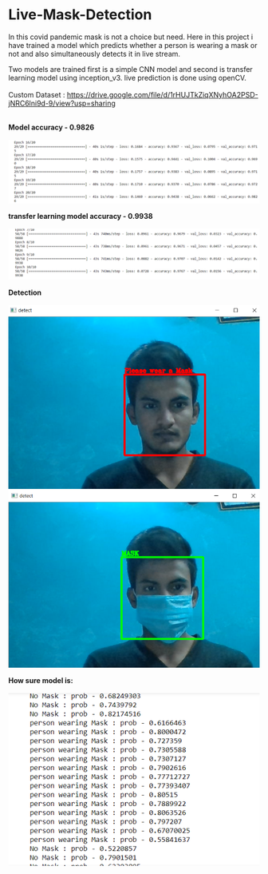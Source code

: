 # Live-Mask-Detection
In this covid pandemic mask is not a choice but need. Here in this project i have trained a model which predicts whether a person is wearing a mask or not and also simultaneously detects it in live stream.

Two models are trained first is a simple CNN model and second is transfer learning model using inception_v3.
live prediction is done using openCV.
<br>
<br>
Custom Dataset : https://drive.google.com/file/d/1rHUJTkZiqXNyhOA2PSD-jNRC6lni9d-9/view?usp=sharing   
<br>

**Model accuracy - 0.9826**<br><br>
![alt text](https://github.com/ankurawat4/Live-Mask-Detection/blob/main/fig_2.png)

**transfer learning model accuracy - 0.9938**<br><br>
![alt text](https://github.com/ankurawat4/Live-Mask-Detection/blob/main/fig_1.png)

**Detection**<br><br>
![alt text](https://github.com/ankurawat4/Live-Mask-Detection/blob/main/fig_3.png)
![alt text](https://github.com/ankurawat4/Live-Mask-Detection/blob/main/fig_4.png)

**How sure model is:**<br><br>
![alt text](https://github.com/ankurawat4/Live-Mask-Detection/blob/main/fig_5.png)

